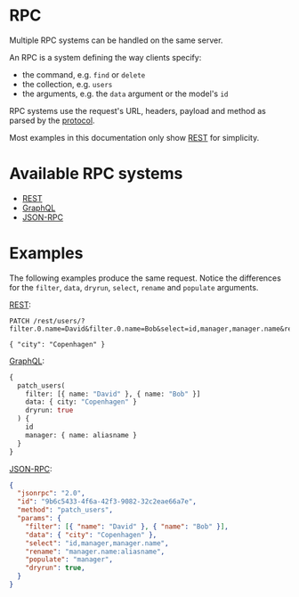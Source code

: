 # RPC

Multiple RPC systems can be handled on the same server.

An RPC is a system defining the way clients specify:
  - the command, e.g. `find` or `delete`
  - the collection, e.g. `users`
  - the arguments, e.g. the `data` argument or the model's `id`

RPC systems use the request's URL, headers, payload and method as parsed by the [protocol](server/protocols/protocols.md#request).

Most examples in this documentation only show [REST](client/syntax/rest.md) for simplicity.

# Available RPC systems

  - [REST](client/syntax/rest.md)
  - [GraphQL](client/syntax/graphql.md)
  - [JSON-RPC](client/syntax/jsonrpc.md)

# Examples

The following examples produce the same request. Notice the differences for the
`filter`, `data`, `dryrun`, `select`, `rename` and `populate` arguments.

[REST](client/syntax/rest.md):

```HTTP
PATCH /rest/users/?filter.0.name=David&filter.0.name=Bob&select=id,manager,manager.name&rename=manager.name:aliasname&populate=manager&dryrun

{ "city": "Copenhagen" }
```

[GraphQL](client/syntax/graphql.md):

```graphql
{
  patch_users(
    filter: [{ name: "David" }, { name: "Bob" }]
    data: { city: "Copenhagen" }
    dryrun: true
  ) {
    id
    manager: { name: aliasname }
  }
}
```

[JSON-RPC](client/syntax/jsonrpc.md):

```json
{
  "jsonrpc": "2.0",
  "id": "9b6c5433-4f6a-42f3-9082-32c2eae66a7e",
  "method": "patch_users",
  "params": {
    "filter": [{ "name": "David" }, { "name": "Bob" }],
    "data": { "city": "Copenhagen" },
    "select": "id,manager,manager.name",
    "rename": "manager.name:aliasname",
    "populate": "manager",
    "dryrun": true,
  }
}
```
